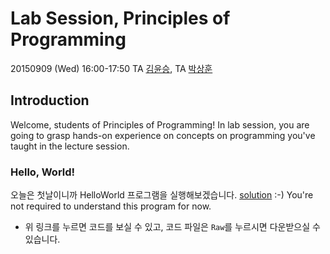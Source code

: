 # Lab Session, Principles of Programming #

20150909 (Wed) 16:00-17:50
TA [김윤승](http://sf.snu.ac.kr/yoonseung.kim), TA [박상훈](http://sf.snu.ac.kr/sanghoon.park)

## Introduction ##

Welcome, students of Principles of Programming! In lab session, you are going to grasp hands-on experience on concepts on programming you've taught in the lecture session.

### Hello, World! ###

오늘은 첫날이니까 HelloWorld 프로그램을 실행해보겠습니다.
 [solution](helloWorld.rkt) :-) You're not required to understand this program for now.

* 위 링크를 누르면 코드를 보실 수 있고, 코드 파일은 `Raw`를 누르시면 다운받으실 수 있습니다.
